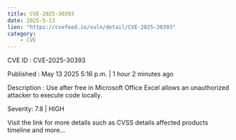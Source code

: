 ```yaml
---
title: CVE-2025-30393
date: 2025-5-13
lien: "https://cvefeed.io/vuln/detail/CVE-2025-30393"
category:
    - CVE
---
```


CVE ID : CVE-2025-30393

Published :  May 13
2025
5:16 p.m. | 1 hour
2 minutes ago

Description : Use after free in Microsoft Office Excel allows an unauthorized attacker to execute code locally.

Severity: 7.8 | HIGH

Visit the link for more details
such as CVSS details
affected products
timeline
and more...
